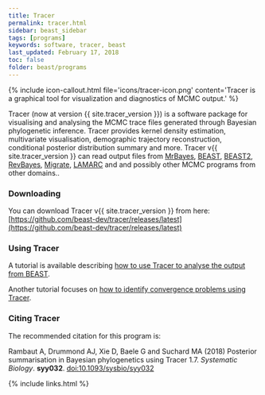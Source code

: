 ```yaml
---
title: Tracer
permalink: tracer.html
sidebar: beast_sidebar
tags: [programs]
keywords: software, tracer, beast
last_updated: February 17, 2018
toc: false
folder: beast/programs
---
```


{% include icon-callout.html file='icons/tracer-icon.png' content='Tracer is a graphical tool for visualization and diagnostics of MCMC output.' %}

Tracer (now at version {{ site.tracer_version }}) is a software package for visualising and analysing the MCMC trace files generated through Bayesian phylogenetic inference. 
Tracer provides kernel density estimation, multivariate visualisation, demographic trajectory reconstruction, conditional posterior distribution summary and more.
Tracer v{{ site.tracer_version }} can read output files from [MrBayes](http://mrbayes.csit.fsu.edu/), [BEAST](https://github.com/beast-dev/beast-mcmc), [BEAST2](https://www.beast2.org/), [RevBayes](https://github.com/revbayes/revbayes), [Migrate](http://popgen.sc.fsu.edu/Migrate/Migrate-n.html), [LAMARC](http://evolution.genetics.washington.edu/lamarc/index.html) and and possibly other MCMC programs from other domains..

### Downloading

You can download Tracer v{{ site.tracer_version }} from here: [https://github.com/beast-dev/tracer/releases/latest](https://github.com/beast-dev/tracer/releases/latest)

### Using Tracer

A tutorial is available describing [how to use Tracer to analyse the output from BEAST](analysing_beast_output).

Another tutorial focuses on [how to identify convergence problems using Tracer](tracer_convergence).

### Citing Tracer

The recommended citation for this program is:

Rambaut A, Drummond AJ, Xie D, Baele G and Suchard MA (2018) Posterior summarisation in Bayesian phylogenetics using Tracer 1.7. *Systematic Biology*. **syy032**. 
[doi:10.1093/sysbio/syy032](https://doi.org/10.1093/sysbio/syy032)

{% include links.html %}